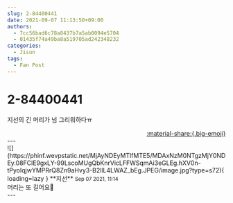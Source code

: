 ```yaml
---
slug: 2-84400441
date: 2021-09-07 11:13:50+09:00
authors:
  - 7cc56bad6c78a8437b7a5ab0094e5704
  - 01435f74a49ba8a519705ad242348232
categories:
  - Jisun
tags:
  - Fan Post
---
```


# 2-84400441

<div class="post-container" markdown="1">
<div class="content-container md-sidebar__scrollwrap" markdown="1">

지선의 긴 머리가 넘 그리워하다ㅠ

</div>
</div>

<div style="text-align: right;" markdown="1">
<a href="https://weverse.io/fromis9/fanpost/2-84400441" style="text-align: right;">:material-share:{.big-emoji}</a>
</div>
---

<div class="comments-container md-sidebar__scrollwrap" markdown="1">
<div class="comment" markdown="1">
<div class='id-container' markdown="1">
![](https://phinf.wevpstatic.net/MjAyNDEyMTlfMTE5/MDAxNzM0NTgzMjY0NDEy.08FClE9gxLY-99LscoMUgQbKnrVicLFFWSqmAi3eGLEg.hXV0n-tPyoIqjwYMPRrQ8Zn9aHvy3-B2llL4LWAZ_bEg.JPEG/image.jpg?type=s72){ loading=lazy }
**<span class="artist">지선</span>** <small>Sep 07 2021, 11:14</small><br>
</div>
<div class='comment-body' markdown="1">
머리는 또 길어요🥴
</div>
</div>
</div>
---
